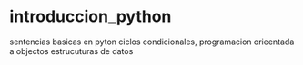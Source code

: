 # introduccion_python
sentencias basicas en pyton ciclos condicionales, programacion orieentada a objectos estrucuturas de datos
